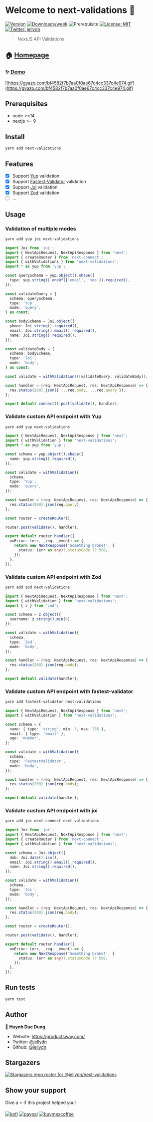 # Welcome to next-validations 👋

[![Version](https://img.shields.io/npm/v/next-validations.svg)](https://npmjs.org/package/next-validations)
[![Downloads/week](https://img.shields.io/npm/dw/next-validations.svg)](https://npmjs.org/package/next-validations)
![Prerequisite](https://img.shields.io/badge/node-%3E%3D10-blue.svg)
[![License: MIT](https://img.shields.io/badge/License-MIT-yellow.svg)](#)
[![Twitter: jellydn](https://img.shields.io/twitter/follow/jellydn.svg?style=social)](https://twitter.com/jellydn)

> NextJS API Validations

## 🏠 [Homepage](https://github.com/jellydn/next-validations)

### ✨ [Demo](https://next-validations-demo.productsway.com/)

![https://gyazo.com/bf4582f7b7aa0f0ae67c4cc337c4e974.gif](https://gyazo.com/bf4582f7b7aa0f0ae67c4cc337c4e974.gif)

## Prerequisites

- node >=14
- nextjs >= 9

## Install

```sh
yarn add next-validations
```

## Features

- [x] Support [Yup](https://github.com/jquense/yup) validation
- [x] Support [Fastest-Validator](https://github.com/icebob/fastest-validator) validation
- [x] Support [Joi](https://github.com/sideway/joi) validation
- [x] Support [Zod](https://github.com/colinhacks/zod) validation
- [ ] ...

## Usage

### Validation of multiple modes

```sh
yarn add yup joi next-validations
```

```typescript
import Joi from 'joi';
import { NextApiRequest, NextApiResponse } from 'next';
import { createRouter } from 'next-connect';
import { withValidations } from 'next-validations';
import * as yup from 'yup';

const querySchema = yup.object().shape({
  type: yup.string().oneOf(['email', 'sms']).required(),
});

const validateQuery = {
  schema: querySchema,
  type: 'Yup',
  mode: 'query',
} as const;

const bodySchema = Joi.object({
  phone: Joi.string().required(),
  email: Joi.string().email().required(),
  name: Joi.string().required(),
});

const validateBody = {
  schema: bodySchema,
  type: 'Joi',
  mode: 'body',
} as const;

const validate = withValidations([validateQuery, validateBody]);

const handler = (req: NextApiRequest, res: NextApiResponse) => {
  res.status(200).json({ ...req.body, ...req.query });
};

export default connect().post(validate(), handler);
```

### Validate custom API endpoint with Yup

```sh
yarn add yup next-validations
```

```typescript
import { NextApiRequest, NextApiResponse } from 'next';
import { withValidation } from 'next-validations';
import * as yup from 'yup';

const schema = yup.object().shape({
  name: yup.string().required(),
});

const validate = withValidation({
  schema,
  type: 'Yup',
  mode: 'query',
});

const handler = (req: NextApiRequest, res: NextApiResponse) => {
  res.status(200).json(req.query);
};

const router = createRouter();

router.post(validate(), handler);

export default router.handler({
  onError: (err, _req, _event) => {
    return new NextResponse('Something broke!', {
      status: (err as any)?.statusCode ?? 500,
    });
  },
});

```

### Validate custom API endpoint with Zod

```sh
yarn add zod next-validations
```

```typescript
import { NextApiRequest, NextApiResponse } from 'next';
import { withValidation } from 'next-validations';
import { z } from 'zod';

const schema = z.object({
  username: z.string().min(6),
});

const validate = withValidation({
  schema,
  type: 'Zod',
  mode: 'body',
});

const handler = (req: NextApiRequest, res: NextApiResponse) => {
  res.status(200).json(req.body);
};

export default validate(handler);
```

### Validate custom API endpoint with fastest-validator

```sh
yarn add fastest-validator next-validations
```

```typescript
import { NextApiRequest, NextApiResponse } from 'next';
import { withValidation } from 'next-validations';

const schema = {
  name: { type: 'string', min: 3, max: 255 },
  email: { type: 'email' },
  age: 'number',
};

const validate = withValidation({
  schema,
  type: 'FastestValidator',
  mode: 'body',
});

const handler = (req: NextApiRequest, res: NextApiResponse) => {
  res.status(200).json(req.body);
};

export default validate(handler);
```

### Validate custom API endpoint with joi

```sh
yarn add joi next-connect next-validations
```

```typescript
import Joi from 'joi';
import { NextApiRequest, NextApiResponse } from 'next';
import { createRouter } from 'next-connect';
import { withValidation } from 'next-validations';

const schema = Joi.object({
  dob: Joi.date().iso(),
  email: Joi.string().email().required(),
  name: Joi.string().required(),
});

const validate = withValidation({
  schema,
  type: 'Joi',
  mode: 'body',
});

const handler = (req: NextApiRequest, res: NextApiResponse) => {
  res.status(200).json(req.body);
};

const router = createRouter();

router.post(validate(), handler);

export default router.handler({
  onError: (err, _req, _event) => {
    return new NextResponse('Something broke!', {
      status: (err as any)?.statusCode ?? 500,
    });
  },
});
```

## Run tests

```sh
yarn test
```

## Author

👤 **Huynh Duc Dung**

- Website: https://productsway.com/
- Twitter: [@jellydn](https://twitter.com/jellydn)
- Github: [@jellydn](https://github.com/jellydn)

## Stargazers

[![Stargazers repo roster for @jellydn/next-validations](https://reporoster.com/stars/jellydn/next-validations)](https://github.com/jellydn/next-validations/stargazers)

## Show your support

Give a ⭐️ if this project helped you!

[![kofi](https://img.shields.io/badge/Ko--fi-F16061?style=for-the-badge&logo=ko-fi&logoColor=white)](https://ko-fi.com/dunghd)
[![paypal](https://img.shields.io/badge/PayPal-00457C?style=for-the-badge&logo=paypal&logoColor=white)](https://paypal.me/dunghd)
[![buymeacoffee](https://img.shields.io/badge/Buy_Me_A_Coffee-FFDD00?style=for-the-badge&logo=buy-me-a-coffee&logoColor=black)](https://www.buymeacoffee.com/dunghd)

